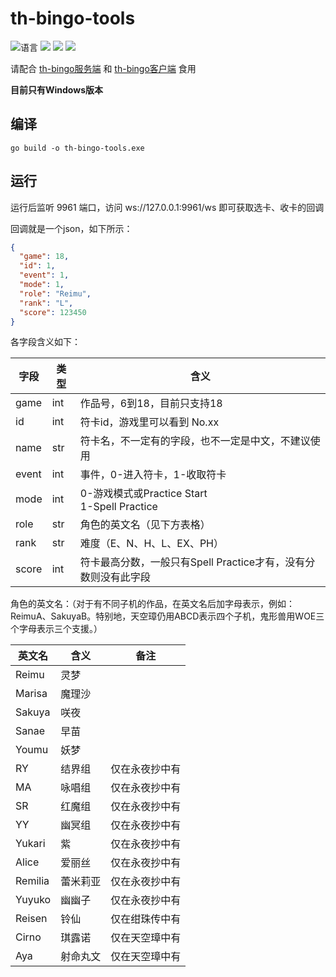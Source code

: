 # th-bingo-tools

![](https://img.shields.io/github/go-mod/go-version/CuteReimu/th-bingo-tools "语言")
[![](https://img.shields.io/github/actions/workflow/status/CuteReimu/th-bingo-tools/golangci-lint.yml?branch=master)](https://github.com/CuteReimu/th-bingo-tools/actions/workflows/golangci-lint.yml "代码分析")
[![](https://img.shields.io/github/contributors/CuteReimu/th-bingo-tools)](https://github.com/CuteReimu/th-bingo-tools/graphs/contributors "贡献者")
[![](https://img.shields.io/github/license/CuteReimu/th-bingo-tools)](https://github.com/CuteReimu/th-bingo-tools/blob/master/LICENSE "许可协议")

请配合 [th-bingo服务端](https://github.com/CuteReimu/th-bingo) 和 [th-bingo客户端](https://github.com/Death-alter/th-bingo) 食用

**目前只有Windows版本**

## 编译

```shell
go build -o th-bingo-tools.exe
```

## 运行

运行后监听 9961 端口，访问 ws://127.0.0.1:9961/ws 即可获取选卡、收卡的回调

回调就是一个json，如下所示：

```json
{
  "game": 18,
  "id": 1,
  "event": 1,
  "mode": 1,
  "role": "Reimu",
  "rank": "L",
  "score": 123450
}
```

各字段含义如下：

| 字段    | 类型  | 含义                                         |
|-------|-----|--------------------------------------------|
| game  | int | 作品号，6到18，目前只支持18                           |
| id    | int | 符卡id，游戏里可以看到 No.xx                         |
| name  | str | 符卡名，不一定有的字段，也不一定是中文，不建议使用                  |
| event | int | 事件，0-进入符卡，1-收取符卡                           |
| mode  | int | 0-游戏模式或Practice Start<br/>1-Spell Practice |
| role  | str | 角色的英文名（见下方表格）                              |
| rank  | str | 难度（E、N、H、L、EX、PH）                          | 
| score | int | 符卡最高分数，一般只有Spell Practice才有，没有分数则没有此字段     | 

角色的英文名：（对于有不同子机的作品，在英文名后加字母表示，例如：ReimuA、SakuyaB。特别地，天空璋仍用ABCD表示四个子机，鬼形兽用WOE三个字母表示三个支援。）

| 英文名     | 含义   | 备注      |
|---------|------|---------|
| Reimu   | 灵梦   |         |
| Marisa  | 魔理沙  |         |
| Sakuya  | 咲夜   |         |
| Sanae   | 早苗   |         |
| Youmu   | 妖梦   |         |
| RY      | 结界组  | 仅在永夜抄中有 |
| MA      | 咏唱组  | 仅在永夜抄中有 |
| SR      | 红魔组  | 仅在永夜抄中有 |
| YY      | 幽冥组  | 仅在永夜抄中有 |
| Yukari  | 紫    | 仅在永夜抄中有 |
| Alice   | 爱丽丝  | 仅在永夜抄中有 |
| Remilia | 蕾米莉亚 | 仅在永夜抄中有 |
| Yuyuko  | 幽幽子  | 仅在永夜抄中有 |
| Reisen  | 铃仙   | 仅在绀珠传中有 |
| Cirno   | 琪露诺  | 仅在天空璋中有 |
| Aya     | 射命丸文 | 仅在天空璋中有 |
